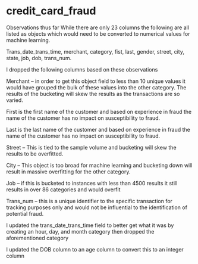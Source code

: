 # credit_card_fraud

Observations thus far
While there are only 23 columns the following are all listed as objects which would need to be converted to numerical values for machine learning.

Trans_date_trans_time, merchant, category, fist, last, gender, street, city, state, job, dob, trans_num.

I dropped the following columns based on these observations

Merchant – in order to get this object field to less than 10 unique values it would have grouped the bulk of these values into the other category.  The results of the bucketing will skew the results as the transactions are so varied.

First is the first name of the customer and based on experience in fraud the name of the customer has no impact on susceptibility to fraud.

Last is the last name of the customer and based on experience in fraud the name of the customer has no impact on susceptibility to fraud.

Street – This is tied to the sample volume and bucketing will skew the results to be overfitted.

City – This object is too broad for machine learning and bucketing down will result in massive overfitting for the other category.

Job – if this is bucketed to instances with less than 4500 results it still results in over 86 categories and would overfit

Trans_num – this is a unique identifier to the specific transaction for tracking purposes only and would not be influential to the identification of potential fraud.

I updated the trans_date_trans_time field to better get what it was by creating an hour, day, and month category then dropped the aforementioned category

I updated the DOB column to an age column to convert this to an integer column

